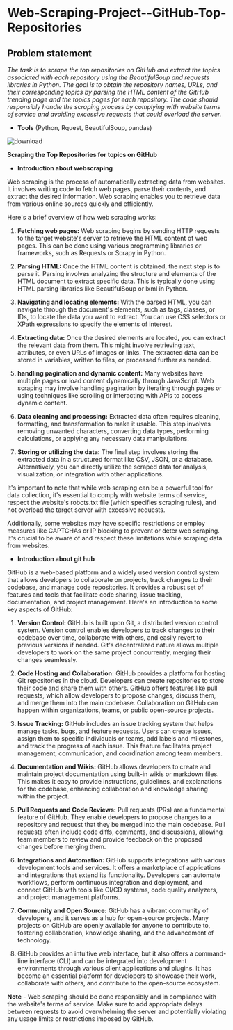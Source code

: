 # Web-Scraping-Project--GitHub-Top-Repositories

 ## Problem statement

*The task is to scrape the top repositories on GitHub and extract the topics associated with each repository using the BeautifulSoup and requests libraries in Python. The goal is to obtain the repository names, URLs, and their corresponding topics by parsing the HTML content of the GitHub trending page and the topics pages for each repository. The code should responsibly handle the scraping process by complying with website terms of service and avoiding excessive requests that could overload the server.*


- **Tools**
(Python, Rquest, BeautifulSoup, pandas)


![download](https://github.com/pmgumble/Web-Scraping-Project--GitHub-Top-Repositories/assets/96189065/c1989757-ccc2-4927-9f42-cf166bbbfc84)



**Scraping the Top Repositories for topics on GitHub**

- **Introduction about webscraping**

Web scraping is the process of automatically extracting data from websites. It involves writing code to fetch web pages, parse their contents, and extract the desired information. Web scraping enables you to retrieve data from various online sources quickly and efficiently.

Here's a brief overview of how web scraping works:

1. **Fetching web pages:** Web scraping begins by sending HTTP requests to the target website's server to retrieve the HTML content of web pages. This can be done using various programming libraries or frameworks, such as Requests or Scrapy in Python.

2. **Parsing HTML:** Once the HTML content is obtained, the next step is to parse it. Parsing involves analyzing the structure and elements of the HTML document to extract specific data. This is typically done using HTML parsing libraries like BeautifulSoup or lxml in Python.

3. **Navigating and locating elements:** With the parsed HTML, you can navigate through the document's elements, such as tags, classes, or IDs, to locate the data you want to extract. You can use CSS selectors or XPath expressions to specify the elements of interest.

4. **Extracting data:** Once the desired elements are located, you can extract the relevant data from them. This might involve retrieving text, attributes, or even URLs of images or links. The extracted data can be stored in variables, written to files, or processed further as needed.

5. **handling pagination and dynamic content:** Many websites have multiple pages or load content dynamically through JavaScript. Web scraping may involve handling pagination by iterating through pages or using techniques like scrolling or interacting with APIs to access dynamic content.

6. **Data cleaning and processing:** Extracted data often requires cleaning, formatting, and transformation to make it usable. This step involves removing unwanted characters, converting data types, performing calculations, or applying any necessary data manipulations.

7. **Storing or utilizing the data:** The final step involves storing the extracted data in a structured format like CSV, JSON, or a database. Alternatively, you can directly utilize the scraped data for analysis, visualization, or integration with other applications.

It's important to note that while web scraping can be a powerful tool for data collection, it's essential to comply with website terms of service, respect the website's robots.txt file (which specifies scraping rules), and not overload the target server with excessive requests.

Additionally, some websites may have specific restrictions or employ measures like CAPTCHAs or IP blocking to prevent or deter web scraping. It's crucial to be aware of and respect these limitations while scraping data from websites.




- **Introduction about git hub**

GitHub is a web-based platform and a widely used version control system that allows developers to collaborate on projects, track changes to their codebase, and manage code repositories. It provides a robust set of features and tools that facilitate code sharing, issue tracking, documentation, and project management. Here's an introduction to some key aspects of GitHub:

1. **Version Control:** GitHub is built upon Git, a distributed version control system. Version control enables developers to track changes to their codebase over time, collaborate with others, and easily revert to previous versions if needed. Git's decentralized nature allows multiple developers to work on the same project concurrently, merging their changes seamlessly.

2. **Code Hosting and Collaboration:** GitHub provides a platform for hosting Git repositories in the cloud. Developers can create repositories to store their code and share them with others. GitHub offers features like pull requests, which allow developers to propose changes, discuss them, and merge them into the main codebase. Collaboration on GitHub can happen within organizations, teams, or public open-source projects.

3. **Issue Tracking:** GitHub includes an issue tracking system that helps manage tasks, bugs, and feature requests. Users can create issues, assign them to specific individuals or teams, add labels and milestones, and track the progress of each issue. This feature facilitates project management, communication, and coordination among team members.

4. **Documentation and Wikis:** GitHub allows developers to create and maintain project documentation using built-in wikis or markdown files. This makes it easy to provide instructions, guidelines, and explanations for the codebase, enhancing collaboration and knowledge sharing within the project.

5. **Pull Requests and Code Reviews:** Pull requests (PRs) are a fundamental feature of GitHub. They enable developers to propose changes to a repository and request that they be merged into the main codebase. Pull requests often include code diffs, comments, and discussions, allowing team members to review and provide feedback on the proposed changes before merging them.

6. **Integrations and Automation:** GitHub supports integrations with various development tools and services. It offers a marketplace of applications and integrations that extend its functionality. Developers can automate workflows, perform continuous integration and deployment, and connect GitHub with tools like CI/CD systems, code quality analyzers, and project management platforms.

7. **Community and Open Source:** GitHub has a vibrant community of developers, and it serves as a hub for open-source projects. Many projects on GitHub are openly available for anyone to contribute to, fostering collaboration, knowledge sharing, and the advancement of technology.

8. GitHub provides an intuitive web interface, but it also offers a command-line interface (CLI) and can be integrated into development environments through various client applications and plugins. It has become an essential platform for developers to showcase their work, collaborate with others, and contribute to the open-source ecosystem.





**Note** - 
Web scraping should be done responsibly and in compliance with the website's terms of service. Make sure to add appropriate delays between requests to avoid overwhelming the server and potentially violating any usage limits or restrictions imposed by GitHub.
